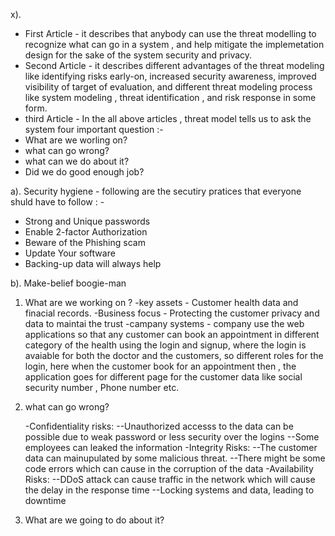x). 
- First Article - it describes that anybody can use the threat modelling to recognize what can go in a system , and help mitigate the implemetation design for the sake of the system security and privacy.
- Second Article - it describes different advantages of the threat modeling like identifying risks early-on, increased security awareness, improved visibility of target of evaluation, and different threat modeling process like system modeling , threat identification , and risk response in some form.
- third Article - 
  In the all above articles  , threat model tells us to ask the system four important question :-
 - What are we worling on?
 - what can go wrong?
 - what can we do about it?
 - Did we do good enough job?

a). Security hygiene - following are the secutiry pratices that everyone shuld have to follow : -
- Strong and Unique passwords
- Enable 2-factor Authorization
- Beware of the Phishing scam
- Update Your software
- Backing-up data will always help

b). Make-belief boogie-man 


1. What are we working on ?
     -key assets - Customer health data and finacial records.
     -Business focus - Protecting the customer privacy and data to maintai the trust
     -campany systems - company use the web applications so that any customer can book an appointment in different category of the health using the login and signup, where the login is avaiable for both the doctor and the customers, so different roles for the login, here when the customer book for an appointment then , the application goes for different page for the customer data like social security number , Phone number etc.

2. what can go wrong?

   -Confidentiality risks:
      --Unauthorized accesss to the data can be possible due to weak password or less security over the logins
      --Some employees can leaked the information
   -Integrity Risks:
       --The customer data can mainupulated by some malicious threat.
       --There might be some code errors which can cause in the corruption of the data
   -Availability Risks:
       --DDoS attack can cause traffic in the network which will cause the delay in the response time
       --Locking systems and data, leading to downtime
3. What are we going to do about it?
     
     
